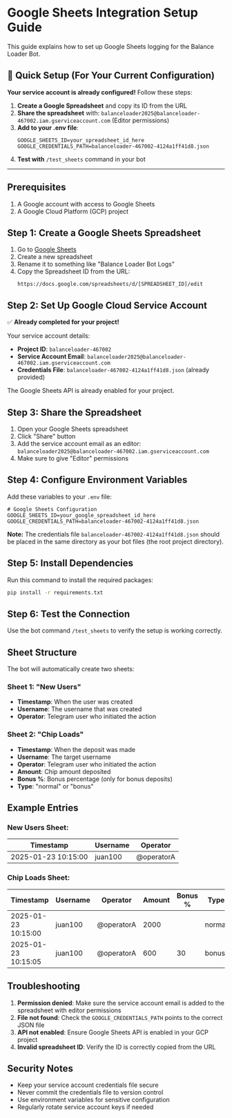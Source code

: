 # Google Sheets Integration Setup Guide

This guide explains how to set up Google Sheets logging for the Balance Loader Bot.

## 🚀 Quick Setup (For Your Current Configuration)

**Your service account is already configured!** Follow these steps:

1. **Create a Google Spreadsheet** and copy its ID from the URL
2. **Share the spreadsheet** with: `balanceloader2025@balanceloader-467002.iam.gserviceaccount.com` (Editor permissions)
3. **Add to your .env file**:
   ```env
   GOOGLE_SHEETS_ID=your_spreadsheet_id_here
   GOOGLE_CREDENTIALS_PATH=balanceloader-467002-4124a1ff41d8.json
   ```
4. **Test with** `/test_sheets` command in your bot

---

## Prerequisites

1. A Google account with access to Google Sheets
2. A Google Cloud Platform (GCP) project

## Step 1: Create a Google Sheets Spreadsheet

1. Go to [Google Sheets](https://sheets.google.com)
2. Create a new spreadsheet
3. Rename it to something like "Balance Loader Bot Logs"
4. Copy the Spreadsheet ID from the URL:
   ```
   https://docs.google.com/spreadsheets/d/[SPREADSHEET_ID]/edit
   ```

## Step 2: Set Up Google Cloud Service Account

✅ **Already completed for your project!**

Your service account details:

- **Project ID**: `balanceloader-467002`
- **Service Account Email**: `balanceloader2025@balanceloader-467002.iam.gserviceaccount.com`
- **Credentials File**: `balanceloader-467002-4124a1ff41d8.json` (already provided)

The Google Sheets API is already enabled for your project.

## Step 3: Share the Spreadsheet

1. Open your Google Sheets spreadsheet
2. Click "Share" button
3. Add the service account email as an editor: `balanceloader2025@balanceloader-467002.iam.gserviceaccount.com`
4. Make sure to give "Editor" permissions

## Step 4: Configure Environment Variables

Add these variables to your `.env` file:

```env
# Google Sheets Configuration
GOOGLE_SHEETS_ID=your_google_spreadsheet_id_here
GOOGLE_CREDENTIALS_PATH=balanceloader-467002-4124a1ff41d8.json
```

**Note:** The credentials file `balanceloader-467002-4124a1ff41d8.json` should be placed in the same directory as your bot files (the root project directory).

## Step 5: Install Dependencies

Run this command to install the required packages:

```bash
pip install -r requirements.txt
```

## Step 6: Test the Connection

Use the bot command `/test_sheets` to verify the setup is working correctly.

## Sheet Structure

The bot will automatically create two sheets:

### Sheet 1: "New Users"

- **Timestamp**: When the user was created
- **Username**: The username that was created
- **Operator**: Telegram user who initiated the action

### Sheet 2: "Chip Loads"

- **Timestamp**: When the deposit was made
- **Username**: The target username
- **Operator**: Telegram user who initiated the action
- **Amount**: Chip amount deposited
- **Bonus %**: Bonus percentage (only for bonus deposits)
- **Type**: "normal" or "bonus"

## Example Entries

### New Users Sheet:

| Timestamp           | Username | Operator   |
| ------------------- | -------- | ---------- |
| 2025-01-23 10:15:00 | juan100  | @operatorA |

### Chip Loads Sheet:

| Timestamp           | Username | Operator   | Amount | Bonus % | Type   |
| ------------------- | -------- | ---------- | ------ | ------- | ------ |
| 2025-01-23 10:15:00 | juan100  | @operatorA | 2000   |         | normal |
| 2025-01-23 10:15:05 | juan100  | @operatorA | 600    | 30      | bonus  |

## Troubleshooting

1. **Permission denied**: Make sure the service account email is added to the spreadsheet with editor permissions
2. **File not found**: Check the `GOOGLE_CREDENTIALS_PATH` points to the correct JSON file
3. **API not enabled**: Ensure Google Sheets API is enabled in your GCP project
4. **Invalid spreadsheet ID**: Verify the ID is correctly copied from the URL

## Security Notes

- Keep your service account credentials file secure
- Never commit the credentials file to version control
- Use environment variables for sensitive configuration
- Regularly rotate service account keys if needed
